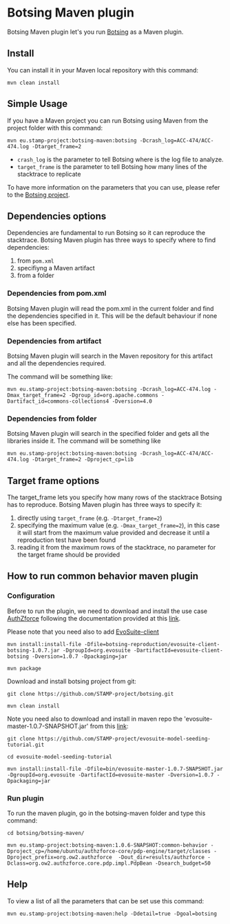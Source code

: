 # Botsing Maven plugin

Botsing Maven plugin let's you run [Botsing](https://github.com/STAMP-project/botsing) as a Maven plugin.

## Install

You can install it in your Maven local repository with this command:

```
mvn clean install
```

## Simple Usage

If you have a Maven project you can run Botsing using Maven from the project folder with this command:

```
mvn eu.stamp-project:botsing-maven:botsing -Dcrash_log=ACC-474/ACC-474.log -Dtarget_frame=2
```

* `crash_log` is the parameter to tell Botsing where is the log file to analyze.
* `target_frame` is the parameter to tell Botsing how many lines of the stacktrace to replicate

To have more information on the parameters that you can use, please refer to the [Botsing project](https://github.com/STAMP-project/botsing).

## Dependencies options

Dependencies are fundamental to run Botsing so it can reproduce the stacktrace. Botsing Maven plugin has three ways to specify where to find dependencies:

1. from `pom.xml`
1. specifiyng a Maven artifact
1. from a folder

### Dependencies from pom.xml

Botsing Maven plugin will read the pom.xml in the current folder and find the dependencies specified in it. This will be the default behaviour if none else has been specified.

### Dependencies from artifact

Botsing Maven plugin will search in the Maven repository for this artifact and all the dependencies required.

The command will be something like: 

```
mvn eu.stamp-project:botsing-maven:botsing -Dcrash_log=ACC-474.log -Dmax_target_frame=2 -Dgroup_id=org.apache.commons -Dartifact_id=commons-collections4 -Dversion=4.0
```

### Dependencies from folder

Botsing Maven plugin will search in the specified folder and gets all the libraries inside it. The command will be something like 

```
mvn eu.stamp-project:botsing-maven:botsing -Dcrash_log=ACC-474/ACC-474.log -Dtarget_frame=2 -Dproject_cp=lib
```

## Target frame options

The target_frame lets you specify how many rows of the stacktrace Botsing has to reproduce. Botsing Maven plugin has three ways to specify it:

1. directly using `target_frame` (e.g. `-Dtarget_frame=2`)
1. specifying the maximum value (e.g. `-Dmax_target_frame=2`), in this case it will start from the maximum value provided and decrease it until a reproduction test have been found
1. reading it from the maximum rows of the stacktrace, no parameter for the target frame should be provided

## How to run common behavior maven plugin

### Configuration

Before to run the plugin, we need to download and install the use case [AuthZforce](https://authzforce.ow2.org/) following the documentation provided at this [link](https://github.com/STAMP-project/evosuite-model-seeding-tutorial).

Please note that you need also to add [EvoSuite-client](https://github.com/STAMP-project/botsing/tree/maven-common-behavior-integration#building-botsing) 

```
mvn install:install-file -Dfile=botsing-reproduction/evosuite-client-botsing-1.0.7.jar -DgroupId=org.evosuite -DartifactId=evosuite-client-botsing -Dversion=1.0.7 -Dpackaging=jar

mvn package
```

Download and install botsing project from git:

```
git clone https://github.com/STAMP-project/botsing.git

mvn clean install
```

Note you need also to download and install in maven repo the 'evosuite-master-1.0.7-SNAPSHOT.jar' from this [link](https://github.com/STAMP-project/evosuite-model-seeding-tutorial.git):

```
git clone https://github.com/STAMP-project/evosuite-model-seeding-tutorial.git

cd evosuite-model-seeding-tutorial

mvn install:install-file -Dfile=bin/evosuite-master-1.0.7-SNAPSHOT.jar -DgroupId=org.evosuite -DartifactId=evosuite-master -Dversion=1.0.7 -Dpackaging=jar

```

### Run plugin

To run the maven plugin, go in the botsing-maven folder and type this command:

```
cd botsing/botsing-maven/

mvn eu.stamp-project:botsing-maven:1.0.6-SNAPSHOT:common-behavior -Dproject_cp=/home/ubuntu/authzforce-core/pdp-engine/target/classes -Dproject_prefix=org.ow2.authzforce  -Dout_dir=results/authzforce -Dclass=org.ow2.authzforce.core.pdp.impl.PdpBean -Dsearch_budget=50
```


## Help

To view a list of all the parameters that can be set use this command:

```
mvn eu.stamp-project:botsing-maven:help -Ddetail=true -Dgoal=botsing
```
